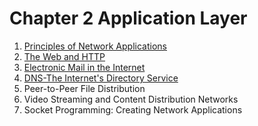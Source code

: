 # Chapter 2 Application Layer

1. [Principles of Network Applications](1_principles_of_network_applications/README.md)
2. [The Web and HTTP](2_the_web_and_http/README.md)
3. [Electronic Mail in the Internet](3_electronic_mail_in_the_internet/README.md)
4. [DNS-The Internet's Directory Service](4_dns_the_internets_directory_service/README.md)
5. Peer-to-Peer File Distribution
6. Video Streaming and Content Distribution Networks
7. Socket Programming: Creating Network Applications